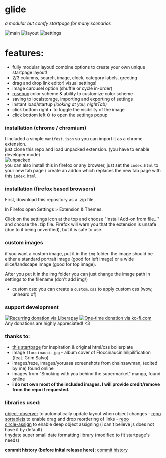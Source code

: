 # glide
*a modular but comfy startpage for many scenarios*  
  
![main](screenshots/main.png)
![layout](screenshots/layout.png)
![settings](screenshots/settings.png)
  
# features:
- fully modular layout! combine options to create your own unique startpage layout!  
- 2/3 columns, search, image, clock, category labels, greeting  
- drag and drop link editor! visual settings!
- image carousel option (shuffle or cycle in-order)
- [rosebox](https://github.com/KraXen72/rosebox) color scheme & ability to customize color scheme  
- saving to localstorage, importing and exporting of settings  
- instant load/startup *(looking at you, nightTab)*  
- click bottom right ◐ to toggle the visibility of the image  
- click bottom left ⚙ to open the settings popup 
  
### installation (chrome / chromium)
I included a simple ``manifest.json`` so you can import it as a chrome extension.  
just clone this repo and load unpacked extension. (you have to enable developer mode)    
![unpacked](screenshots/unpacked.png)  
you can also install this in firefox or any browser, just set the ``index.html`` to your new tab page / create an addon which replaces the new tab page with this ``index.html``

### installation (firefox based browsers)
First, download this repository as a .zip file.

In Firefox open Settings > Extension & Themes. 

Click on the settings icon at the top and choose "Install Add-on from file..." and choose the .zip file. Firefox will warn you that the extension is unsafe (due to it being unverified), but it is safe to use.

### custom images
if you want a custom image, put it in the ``img`` folder.
the image should be either a standard portrait image (good for left image) or a wide slice/landscape image (good for top image).   

After you put it in the img folder you can just change the image path in settings to the filename (don't add img/)
- custom css: you can create a `custom.css` to apply custom css (wow, unheard of)
  
### support development
[![Recurring donation via Liberapay](https://liberapay.com/assets/widgets/donate.svg)](https://liberapay.com/KraXen72)
[![One-time donation via ko-fi.com](https://ko-fi.com/img/githubbutton_sm.svg)](https://ko-fi.com/kraxen72)  
Any donations are highly appreciated! <3

### thanks to:
- [this startpage](https://github.com/WahyuHidayattz/startpage-new) for inspiration & original html/css boilerplate  
- image `floccinauci.jpg` - album cover of Floccinaucinihilipilification (feat. Grim Salvo)  
- images/reze, images/yoruasa screenshots from chainsawman, (edited by me) found online  
- images from "Smoking with you behind the supermarket" manga, found online
- **i do not own most of the included images. I will provide credit/remove from the repo if requested.**
  
### libraries used:  
[object-observer](https://www.npmjs.com/package/@gullerya/object-observer) to automatically update layout when object changes - [repo](https://github.com/gullerya/object-observer)  
[sortablejs](https://www.npmjs.com/package/sortablejs) to enable drag and drop reordering of links - [repo](https://github.com/SortableJS/Sortable)    
[circle-assign](https://github.com/hammy2899/circle-assign) to enable deep object assigning (i can't believe js does not have it by default)  
[tinydate](https://github.com/lukeed/tinydate) super small date formatting library (modified to fit startpage's needs)  
  
**commit history (before inital release here):** [commit history](https://github.com/KraXen72/startpage-new)